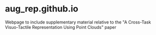 # aug_rep.github.io
Webpage to include supplementary material relative to the "A Cross-Task Visuo-Tactile Representation Using Point Clouds" paper
